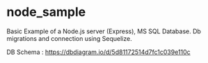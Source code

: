 # node_sample

Basic Example of a Node.js server (Express), MS SQL Database. Db migrations and connection using Sequelize.

DB Schema : https://dbdiagram.io/d/5d81172514d7fc1c039e110c
